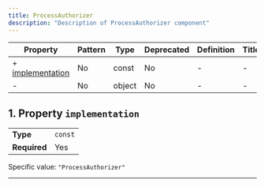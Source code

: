 ```yaml
---
title: ProcessAuthorizer
description: "Description of ProcessAuthorizer component"
---
```


| Property                             | Pattern | Type   | Deprecated | Definition | Title/Description |
| ------------------------------------ | ------- | ------ | ---------- | ---------- | ----------------- |
| + [implementation](#implementation ) | No      | const  | No         | -          | -                 |
| - [](#additionalProperties )         | No      | object | No         | -          | -                 |

## <a name="implementation"></a>1. Property `implementation`

|              |         |
| ------------ | ------- |
| **Type**     | `const` |
| **Required** | Yes     |

Specific value: `"ProcessAuthorizer"`

----------------------------------------------------------------------------------------------------------------------------
